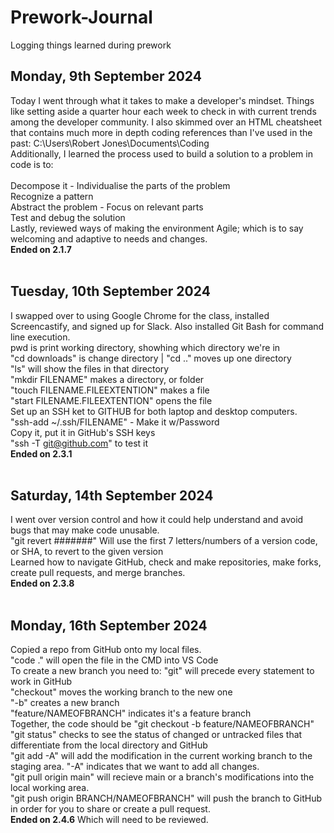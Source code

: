 # Prework-Journal
Logging things learned during prework

## Monday, 9th September 2024
Today I went through what it takes to make a developer's mindset. Things like setting aside a quarter hour each week to check in with current trends among the developer community. I also skimmed over an HTML cheatsheet that contains much more in depth coding references than I've used in the past: C:\Users\Robert Jones\Documents\Coding<br>
Additionally, I learned the process used to build a solution to a problem in code is to:<br><br> 
Decompose it - Individualise the parts of the problem<br>
Recognize a pattern<br>
Abstract the problem - Focus on relevant parts<br>
Test and debug the solution<br>
Lastly, reviewed ways of making the environment Agile; which is to say welcoming and adaptive to needs and changes.<br>
**Ended on 2.1.7**<br><br>
## Tuesday, 10th September 2024
I swapped over to using Google Chrome for the class, installed Screencastify, and signed up for Slack. Also installed Git Bash for command line execution.<br>
pwd is print working directory, showhing which directory we're in<br>
"cd downloads" is change directory | "cd .." moves up one directory<br>
"ls" will show the files in that directory<br>
"mkdir FILENAME" makes a directory, or folder<br>
"touch FILENAME.FILEEXTENTION" makes a file<br>
"start FILENAME.FILEEXTENTION" opens the file<br>
Set up an SSH ket to GITHUB for both laptop and desktop computers.<br>
"ssh-add ~/.ssh/FILENAME" - Make it w/Password<br>
Copy it, put it in GitHub's SSH keys<br>
"ssh -T git@github.com" to test it<br>
**Ended on 2.3.1**<br><br>
## Saturday, 14th September 2024
I went over version control and how it could help understand and avoid bugs that may make code unusable.<br>
"git revert #######" Will use the first 7 letters/numbers of a version code, or SHA, to revert to the given version<br>
Learned how to navigate GitHub, check and make repositories, make forks, create pull requests, and merge branches.<br>
**Ended on 2.3.8**<br><br>
## Monday, 16th September 2024
Copied a repo from GitHub onto my local files.<br>
"code ." will open the file in the CMD into VS Code<br>
To create a new branch you need to:
"git" will precede every statement to work in GitHub<br>
"checkout" moves the working branch to the new one<br>
"-b" creates a new branch<br>
"feature/NAMEOFBRANCH" indicates it's a feature branch<br>
Together, the code should be "git checkout -b feature/NAMEOFBRANCH"<br>
"git status" checks to see the status of changed or untracked files that differentiate from the local directory and GitHub<br>
"git add -A" will add the modification in the current working branch to the staging area. "-A" indicates that we want to add all changes.<br>
"git pull origin main" will recieve main or a branch's modifications into the local working area.<br>
"git push origin BRANCH/NAMEOFBRANCH" will push the branch to GitHub in order for you to share or create a pull request.<br>
**Ended on 2.4.6** Which will need to be reviewed. <br><br>
